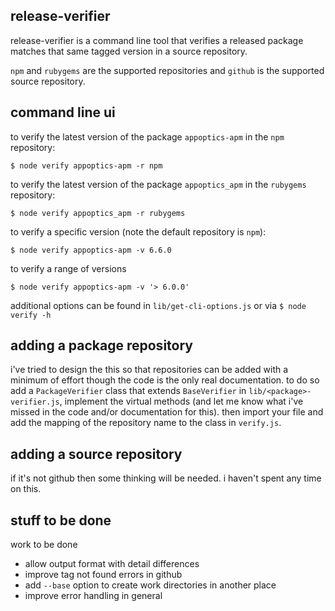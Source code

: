 
## release-verifier

release-verifier is a command line tool that verifies a released package
matches that same tagged version in a source repository.

`npm` and `rubygems` are the supported repositories and `github` is the
supported source repository.


## command line ui

to verify the latest version of the package `appoptics-apm` in the `npm` repository:

`$ node verify appoptics-apm -r npm`

to verify the latest version of the package `appoptics_apm` in the `rubygems` repository:

`$ node verify appoptics_apm -r rubygems`

to verify a specific version (note the default repository is `npm`):

`$ node verify appoptics-apm -v 6.6.0`

to verify a range of versions

`$ node verify appoptics-apm -v '> 6.0.0'`

additional options can be found in `lib/get-cli-options.js` or via `$ node verify -h`

## adding a package repository

i've tried to design the this so that repositories can be added with a minimum of
effort though the code is the only real documentation. to do so add a `PackageVerifier`
class that extends `BaseVerifier` in `lib/<package>-verifier.js`, implement the virtual
methods (and let me know what i've missed in the code and/or documentation for this).
then import your file and add the mapping of the repository name to the class in
`verify.js`.

## adding a source repository

if it's not github then some thinking will be needed. i haven't spent any time on
this.


## stuff to be done

work to be done
- allow output format with detail differences
- improve tag not found errors in github
- add `--base` option to create work directories in another place
- improve error handling in general
